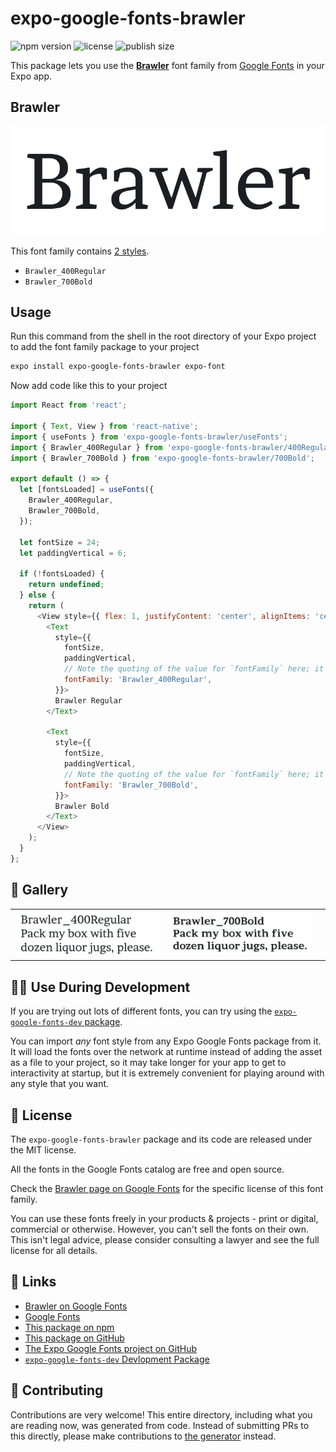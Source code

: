 # expo-google-fonts-brawler

![npm version](https://flat.badgen.net/npm/v/expo-google-fonts-brawler)
![license](https://flat.badgen.net/github/license/expo/google-fonts)
![publish size](https://flat.badgen.net/packagephobia/install/expo-google-fonts-brawler)

This package lets you use the [**Brawler**](https://fonts.google.com/specimen/Brawler) font family from [Google Fonts](https://fonts.google.com/) in your Expo app.

## Brawler

![Brawler](./font-family.png)

This font family contains [2 styles](#-gallery).

- `Brawler_400Regular`
- `Brawler_700Bold`

## Usage

Run this command from the shell in the root directory of your Expo project to add the font family package to your project
```sh
expo install expo-google-fonts-brawler expo-font
```

Now add code like this to your project
```js
import React from 'react';

import { Text, View } from 'react-native';
import { useFonts } from 'expo-google-fonts-brawler/useFonts';
import { Brawler_400Regular } from 'expo-google-fonts-brawler/400Regular';
import { Brawler_700Bold } from 'expo-google-fonts-brawler/700Bold';

export default () => {
  let [fontsLoaded] = useFonts({
    Brawler_400Regular,
    Brawler_700Bold,
  });

  let fontSize = 24;
  let paddingVertical = 6;

  if (!fontsLoaded) {
    return undefined;
  } else {
    return (
      <View style={{ flex: 1, justifyContent: 'center', alignItems: 'center' }}>
        <Text
          style={{
            fontSize,
            paddingVertical,
            // Note the quoting of the value for `fontFamily` here; it expects a string!
            fontFamily: 'Brawler_400Regular',
          }}>
          Brawler Regular
        </Text>

        <Text
          style={{
            fontSize,
            paddingVertical,
            // Note the quoting of the value for `fontFamily` here; it expects a string!
            fontFamily: 'Brawler_700Bold',
          }}>
          Brawler Bold
        </Text>
      </View>
    );
  }
};

```

## 🔡 Gallery


||||
|-|-|-|
|![Brawler_400Regular](.//400Regular/Brawler_400Regular.ttf.png)|![Brawler_700Bold](.//700Bold/Brawler_700Bold.ttf.png)|||


## 👩‍💻 Use During Development

If you are trying out lots of different fonts, you can try using the [`expo-google-fonts-dev` package](https://github.com/freeboub/google-fonts/tree/master/font-packages/dev#readme).

You can import *any* font style from any Expo Google Fonts package from it. It will load the fonts
over the network at runtime instead of adding the asset as a file to your project, so it may take longer
for your app to get to interactivity at startup, but it is extremely convenient
for playing around with any style that you want.

## 📖 License

The `expo-google-fonts-brawler` package and its code are released under the MIT license.

All the fonts in the Google Fonts catalog are free and open source.

Check the [Brawler page on Google Fonts](https://fonts.google.com/specimen/Brawler) for the specific license of this font family.

You can use these fonts freely in your products & projects - print or digital, commercial or otherwise. However, you can't sell the fonts on their own. This isn't legal advice, please consider consulting a lawyer and see the full license for all details.

## 🔗 Links

- [Brawler on Google Fonts](https://fonts.google.com/specimen/Brawler)
- [Google Fonts](https://fonts.google.com/)
- [This package on npm](https://www.npmjs.com/package/expo-google-fonts-brawler)
- [This package on GitHub](https://github.com/freeboub/google-fonts/tree/master/font-packages/brawler)
- [The Expo Google Fonts project on GitHub](https://github.com/freeboub/google-fonts)
- [`expo-google-fonts-dev` Devlopment Package](https://github.com/freeboub/google-fonts/tree/master/font-packages/dev)

## 🤝 Contributing

Contributions are very welcome! This entire directory, including what you are reading now, was generated from code. Instead of submitting PRs to this directly, please make contributions to [the generator](https://github.com/freeboub/google-fonts/tree/master/packages/generator) instead.
